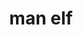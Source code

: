 ---
layout: smileys&emotion
title: man elf
emoji: man_elf
permalink: 🧝‍♂️.html
image: assets/img/3moji/man_elf.png
---